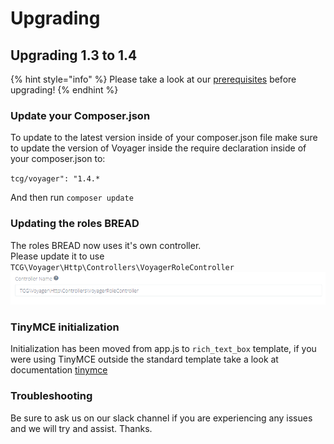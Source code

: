 # Upgrading

## Upgrading 1.3 to 1.4

{% hint style="info" %}
Please take a look at our [prerequisites](../getting-started/prerequisites.md) before upgrading!
{% endhint %}

### Update your Composer.json

To update to the latest version inside of your composer.json file make sure to update the version of Voyager inside the require declaration inside of your composer.json to:

`tcg/voyager": "1.4.*`

And then run `composer update`

### Updating the roles BREAD

The roles BREAD now uses it's own controller.  
Please update it to use `TCG\Voyager\Http\Controllers\VoyagerRoleController`
![](../.gitbook/assets/upgrading_roles_controller.png)

### TinyMCE initialization

Initialization has been moved from app.js to `rich_text_box` template, if you were using TinyMCE outside the standard template take a look at documentation [tinymce](../bread/formfields/tinymce.md)

### Troubleshooting

Be sure to ask us on our slack channel if you are experiencing any issues and we will try and assist. Thanks.
